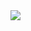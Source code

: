 
<a href = "https://androidweekly.net/issues/issue-433">
  <img src="https://androidweekly.net/issues/issue-433/badge">
</a>
